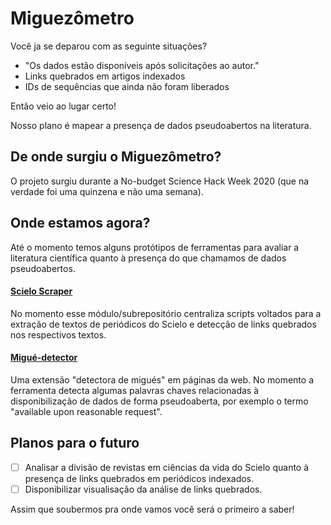 # Miguezômetro
Você ja se deparou com as seguinte situações?
- "Os dados estão disponíveis após solicitações ao autor."
- Links quebrados em artigos indexados
- IDs de sequências que ainda não foram liberados

Então veio ao lugar certo!

Nosso plano é mapear a presença de dados pseudoabertos na literatura.

## De onde surgiu o Miguezômetro?
O projeto surgiu durante a No-budget Science Hack Week 2020 (que na verdade foi uma quinzena e não uma semana).

## Onde estamos agora?
Até o momento temos alguns protótipos de ferramentas para avaliar a literatura científica quanto à presença do que chamamos de dados pseudoabertos.

#### [Scielo Scraper](https://github.com/gabriellovate/miguezometro/tree/master/scielo_scraper)
No momento esse módulo/subrepositório centraliza scripts voltados para a extração de textos de periódicos do Scielo e detecção de links quebrados nos respectivos textos.

#### [Migué-detector](https://github.com/jvfe/migue-detector/tree/e88fd150bc7e66ce092468b0627f09e77474bee6)
Uma extensão "detectora de migués" em páginas da web. No momento a ferramenta detecta algumas palavras chaves relacionadas à disponibilização de dados de forma pseudoaberta, por exemplo o termo "available upon reasonable request".

## Planos para o futuro

- [ ] Analisar a divisão de revistas em ciências da vida do Scielo quanto à presença de links quebrados em periódicos indexados.
- [ ] Disponibilizar visualisação da análise de links quebrados.

Assim que soubermos pra onde vamos você será o primeiro a saber!

